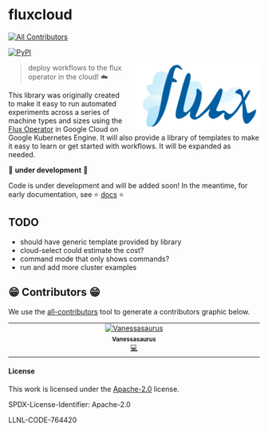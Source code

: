 # fluxcloud

<!-- ALL-CONTRIBUTORS-BADGE:START - Do not remove or modify this section -->
[![All Contributors](https://img.shields.io/badge/all_contributors-1-orange.svg?style=flat-square)](#contributors-)
<!-- ALL-CONTRIBUTORS-BADGE:END -->
[![PyPI](https://img.shields.io/pypi/v/flux-cloud)](https://pypi.org/project/flux-cloud/)

<a target="_blank" rel="noopener noreferrer" href="https://github.com/converged-computing/flux-cloud/blob/main/docs/images/logo-transparent.png">
    <img align="right" style="width: 250px; float: right; padding-left: 20px;" src="https://github.com/converged-computing/flux-cloud/raw/main/docs/images/logo-transparent.png" alt="fluxcloud Logo">
</a>

> deploy workflows to the flux operator in the cloud! ☁️

This library was originally created to make it easy to run automated experiments across
a series of machine types and sizes using the [Flux Operator](https://github.com/flux-framework-flux-operator)
in Google Cloud on Google Kubernetes Engine. It will also provide a library
of templates to make it easy to learn or get started with workflows.
It will be expanded as needed.

🚧️ **under development** 🚧️

Code is under development and will be added soon! In the meantime, for early documentation, see ⭐️ [docs](docs) ⭐️

## TODO

 - should have generic template provided by library
 - cloud-select could estimate the cost?
 - command mode that only shows commands?
 - run and add more cluster examples

## 😁️ Contributors 😁️

We use the [all-contributors](https://github.com/all-contributors/all-contributors)
tool to generate a contributors graphic below.

<!-- ALL-CONTRIBUTORS-LIST:START - Do not remove or modify this section -->
<!-- prettier-ignore-start -->
<!-- markdownlint-disable -->
<table>
  <tbody>
    <tr>
      <td align="center" valign="top" width="14.28%"><a href="https://vsoch.github.io"><img src="https://avatars.githubusercontent.com/u/814322?v=4?s=100" width="100px;" alt="Vanessasaurus"/><br /><sub><b>Vanessasaurus</b></sub></a><br /><a href="https://github.com/converged-computing/flux-cloud/commits?author=vsoch" title="Code">💻</a></td>
    </tr>
  </tbody>
</table>

<!-- markdownlint-restore -->
<!-- prettier-ignore-end -->

<!-- ALL-CONTRIBUTORS-LIST:END -->

#### License

This work is licensed under the [Apache-2.0](https://github.com/converged-computing/flux-cloud/blob/main/LICENSE) license.

SPDX-License-Identifier: Apache-2.0

LLNL-CODE-764420
